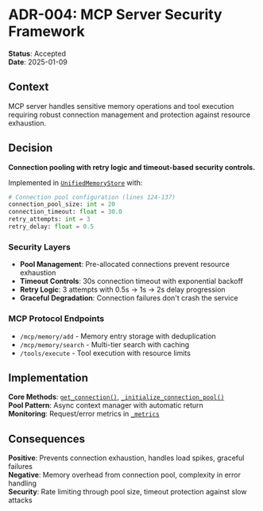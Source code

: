 # ADR-004: MCP Server Security Framework

**Status**: Accepted  
**Date**: 2025-01-09

## Context

MCP server handles sensitive memory operations and tool execution requiring robust connection management and protection against resource exhaustion.

## Decision

**Connection pooling with retry logic and timeout-based security controls.**

Implemented in [`UnifiedMemoryStore`](../../../pulumi/mcp-server/src/unified_memory.py:140) with:

```python
# Connection pool configuration (lines 124-137)
connection_pool_size: int = 20
connection_timeout: float = 30.0
retry_attempts: int = 3
retry_delay: float = 0.5
```

### Security Layers

- **Pool Management**: Pre-allocated connections prevent resource exhaustion
- **Timeout Controls**: 30s connection timeout with exponential backoff
- **Retry Logic**: 3 attempts with 0.5s → 1s → 2s delay progression
- **Graceful Degradation**: Connection failures don't crash the service

### MCP Protocol Endpoints

- `/mcp/memory/add` - Memory entry storage with deduplication
- `/mcp/memory/search` - Multi-tier search with caching
- `/tools/execute` - Tool execution with resource limits

## Implementation

**Core Methods**: [`get_connection()`](../../../pulumi/mcp-server/src/unified_memory.py:287), [`_initialize_connection_pool()`](../../../pulumi/mcp-server/src/unified_memory.py:189)  
**Pool Pattern**: Async context manager with automatic return  
**Monitoring**: Request/error metrics in [`_metrics`](../../../pulumi/mcp-server/src/unified_memory.py:157)

## Consequences

**Positive**: Prevents connection exhaustion, handles load spikes, graceful failures  
**Negative**: Memory overhead from connection pool, complexity in error handling  
**Security**: Rate limiting through pool size, timeout protection against slow attacks
